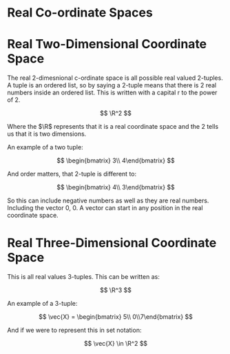 # Real Co-ordinate Spaces

# Real Two-Dimensional Coordinate Space

The real 2-dimesnional c-ordinate space is all possible real valued 2-tuples. A tuple is an ordered list, so by saying a 2-tuple means that there is 2 real numbers inside an ordered list. This is written with a capital r to the power of 2.

$$
\R^2
$$

Where the $\R$ represents that it is a real coordinate space and the 2 tells us that it is two dimensions. 

An example of a two tuple:

$$
\begin{bmatrix}  3\\ 4\end{bmatrix}
$$

And order matters, that 2-tuple is different to:

$$
\begin{bmatrix}  4\\ 3\end{bmatrix}
$$

So this can include negative numbers as well as they are real numbers. Including the vector 0, 0. A vector can start in any position in the real coordinate space.

# Real Three-Dimensional Coordinate Space

This is all real values 3-tuples. This can be written as:

$$
\R^3
$$

An example of a 3-tuple:

$$
\vec{X} = \begin{bmatrix}  5\\ 0\\7\end{bmatrix}
$$

And if we were to represent this in set notation:

$$
\vec{X} \in \R^2
$$